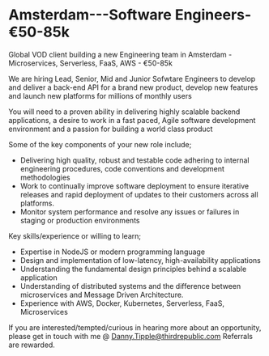 # Amsterdam---Software Engineers-€50-85k
Global VOD client building a new Engineering team in Amsterdam - Microservices, Serverless, FaaS, AWS - €50-85k 

We are hiring Lead, Senior, Mid and Junior Sofwtare Engineers to develop and deliver a back-end API for a brand new product, develop new features and launch new platforms for millions of monthly users 

You will need to a proven ability in delivering highly scalable backend applications, a desire to work in a fast paced, Agile software development environment and a passion for building a world class product

Some of the key components of your new role include;
- Delivering high quality, robust and testable code adhering to internal engineering procedures, code conventions and development methodologies
- Work to continually improve software deployment to ensure iterative releases and rapid deployment of updates to their customers across all platforms.
- Monitor system performance and resolve any issues or failures in staging or production environments

Key skills/experience or willing to learn;
- Expertise in NodeJS or modern programming language 
- Design and implementation of low-latency, high-availability applications
- Understanding the fundamental design principles behind a scalable application
- Understanding of distributed systems and the difference between microservices and Message Driven Architecture.
- Experience with AWS, Docker, Kubernetes, Serverless, FaaS, Microservices

If you are interested/tempted/curious in hearing more about an opportunity, please get in touch with me @ Danny.Tipple@thirdrepublic.com
Referrals are rewarded.

